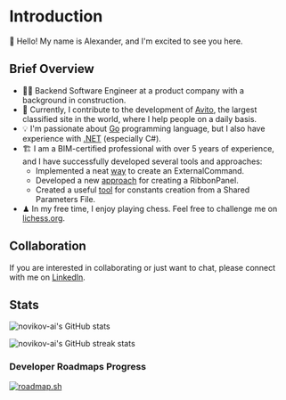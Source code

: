 # Introduction

👋 Hello! My name is Alexander, and I'm excited to see you here.

## Brief Overview

* 👨‍💻 Backend Software Engineer at a product company with a background in construction.
* 🚀 Currently, I contribute to the development of [Avito](http://avito.ru), the largest classified site in the world, where I help people on a daily basis.
* 💡 I'm passionate about [Go](https://go.dev/) programming language, but I also have experience with [.NET](https://dotnet.microsoft.com/en-us/) (especially C#).
* 🏗 I am a BIM-certified professional with over 5 years of experience, and I have successfully developed several tools and approaches:
  * Implemented a neat [way](https://github.com/novikov-ai/revit-basic-command) to create an ExternalCommand.
  * Developed a new [approach](https://github.com/novikov-ai/revit-ribbon-builder) for creating a RibbonPanel.
  * Created a useful [tool](https://github.com/novikov-ai/revit-sp-transfer) for constants creation from a Shared Parameters File.
* ♟ In my free time, I enjoy playing chess. Feel free to challenge me on [lichess.org](https://lichess.org/@/ainovikov).

## Collaboration

If you are interested in collaborating or just want to chat, please connect with me on [LinkedIn](https://www.linkedin.com/in/novikov-ai).

## Stats

![novikov-ai's GitHub stats](https://github-readme-stats-novikov-ai.vercel.app/api?username=novikov-ai&show_icons=true&hide=&count_private=true&title_color=B0413E&text_color=ED9B40&icon_color=B0413E&bg_color=000000&hide_border=true&show_icons=true)

![novikov-ai's GitHub streak stats](https://github-readme-streak-stats.herokuapp.com/?user=novikov-ai&stroke=ED9B40&background=000000&ring=B0413E&fire=B0413E&currStreakNum=ED9B40&currStreakLabel=B0413E&sideNums=ED9B40&sideLabels=ED9B40&dates=ED9B40&hide_border=true)

### Developer Roadmaps Progress

[![roadmap.sh](https://api.roadmap.sh/v1-badge/tall/649c4f03d99c9d67319d4f87?variant=dark)](https://roadmap.sh)